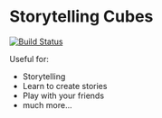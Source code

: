 # Storytelling Cubes
[![Build Status](https://travis-ci.org/dantehemerson/storytelling-cubes.svg?branch=master)](https://travis-ci.org/dantehemerson/storytelling-cubes)

Useful for:
* Storytelling
* Learn to create stories
* Play with your friends
* much more...
